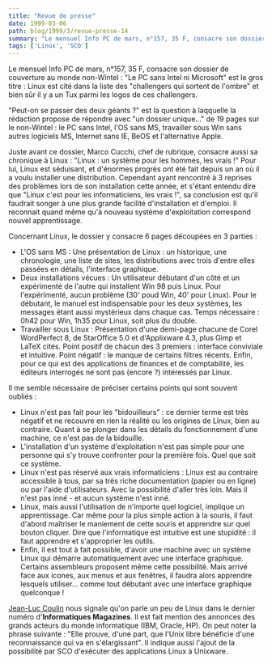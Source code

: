 ```yaml
---
title: "Revue de presse"
date: 1999-03-06
path: blog/1999/3/revue-presse-14
summary: "Le mensuel Info PC de mars, n°157, 35 F, consacre son dossier de couverture au monde non-Wintel : \"Le PC sans Intel ni Microsoft\" est le gros titre : Linux est cité dans la liste des \"challengers qui sortent de l'ombre\" et bien sûr il y a un Tux parmi les logos de ces challengers."
tags: ['Linux', 'SCO']
---
```


<P>Le mensuel Info PC de mars, n°157, 35 F, consacre son dossier de
couverture au monde non-Wintel : "Le PC sans Intel ni Microsoft" est le
gros titre : Linux est cité dans la liste des "challengers qui sortent
de l'ombre" et bien sûr il y a un Tux parmi les logos de ces
challengers.</P>

<P>"Peut-on se passer des deux géants ?" est la question à laqquelle la
rédaction propose de répondre avec "un dossier unique..." de 19 pages
sur le non-Wintel : le PC sans Intel, l'OS sans MS, travailler sous Win
sans autres logiciels MS, Internet sans IE, BeOS et l'alternative Apple.</P>

<P>Juste avant ce dossier, Marco Cucchi, chef de rubrique, consacre aussi
sa chronique à Linux : "Linux : un système pour les hommes, les vrais !"
Pour lui, Linux est séduisant, et d'énormes progrès ont été fait depuis
un an où il a voulu installer une distribution. Cependant ayant
rencontré à 3 reprises des problèmes lors de son installation cette
année, et s'étant entendu dire que "Linux c'est pour les informaticiens,
les vrais !", sa conclusion est qu'il faudrait songer à une plus grande
facilité d'installation et d'emploi. Il reconnait quand même qu'à
nouveau système d'exploitation correspond nouvel apprentissage.</P>

<P>Concernant Linux, le dossier y consacre 6 pages découpées en 3 parties :</P>

<UL>

<LI>L'OS sans MS :
Une présentation de Linux : un historique, une chronologie, une liste de
sites, les distributions avec trois d'entre elles passées en détails,
l'interface graphique.
<LI>Deux installations vécues :
Un utilisateur débutant d'un côté et un expérimenté de l'autre qui
installent Win 98 puis Linux. Pour l'expérimenté, aucun problème (30'
poud Win, 40' pour Linux). Pour le débutant, le manuel est indispensable
pour les deux systèmes, les messages étant aussi mystérieux dans chaque
cas. Temps nécessaire : 0h42 pour Win, 1h35 pour Linux, soit plus du
double.
<LI>Travailler sous Linux :
Présentation d'une demi-page chacune de Corel WordPerfect 8, de
StarOffice 5.0 et d'Applixware 4.3, plus Gimp et LaTeX cités. Point
positif de chacun des 3 premiers : interface conviviale et intuitive.
Point négatif : le manque de certains filtres récents. Enfin, pour ce
qui est des applications de finances et de comptabilité, les éditeurs
interrogés ne sont pas (encore ?) intéressés par Linux.
</UL>

<P>Il me semble nécessaire de préciser certains points qui sont souvent
oubliés :</P>

<UL>

<LI>Linux n'est pas fait pour les "bidouilleurs" : ce dernier terme est
très
négatif et ne recouvre en rien la réalité ou les origines de Linux, bien
au contraire. Quant à se plonger dans les détails du fonctionnement
d'une machine, ce n'est pas de la bidouille.
<LI>L'installation d'un système d'exploitation n'est pas simple pour une
personne qui s'y trouve confronter pour la première fois. Quel que soit
ce système.
<LI>Linux n'est pas réservé aux vrais informaticiens : Linux est au
contraire accessible à tous, par sa très riche documentation (papier ou
en ligne) ou par l'aide d'utilisateurs. Avec la possibilité d'aller très
loin. Mais il n'est pas inné - et aucun système n'est inné.
<LI>Linux, mais aussi l'utilisation de n'importe quel logiciel, implique
un apprentissage. Car même pour la plus simple action à la souris, il
faut d'abord maîtriser le maniement de cette  souris et apprendre sur
quel bouton cliquer. Dire que l'informatique est intuitive est une
stupidité : il faut apprendre et s'approprier les outils.
<LI>Enfin, il est tout à fait possible, d'avoir une machine avec un
système Linux qui démarre automatiquement avec une interface graphique.
Certains assembleurs proposent même cette possibilité. Mais arrivé face
aux icones, aux menus et aux fenêtres, il faudra alors apprendre
lesquels utiliser... comme tout débutant avec une interface graphique
quelconque !
</UL>

<P>
<A HREF="mailto:jeanluc.coulin@francetelecom.fr">Jean-Luc Coulin</A>
nous signale qu'on parle un peu de Linux dans le dernier numéro
d'<B>Informatiques Magazines</B>.
Il est fait mention des annonces des grands acteurs du monde informatique
(IBM, Oracle, HP).
On peut noter la phrase suivante : "Elle prouve, d'une part, que l'Unix
libre bénéficie d'une reconnaissance qui va en s'élargissant".
Il indique aussi l'ajout de la possibilité par SCO d'exécuter des
applications Linux à Unixware.
</P>


